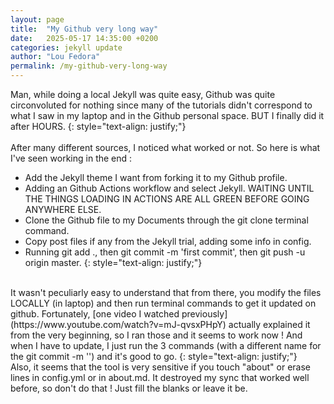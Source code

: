 ```yaml
---
layout: page
title:  "My Github very long way"
date:   2025-05-17 14:35:00 +0200
categories: jekyll update
author: "Lou Fedora"
permalink: /my-github-very-long-way
---
```

Man, while doing a local Jekyll was quite easy, Github was quite circonvoluted for nothing since many of the tutorials didn't correspond to what I saw in my laptop and in the Github personal space. BUT I finally did it after HOURS.
{: style="text-align: justify;"}
<br/>   
After many different sources, I noticed what worked or not. So here is what I've seen working in the end : 
- Add the Jekyll theme I want from forking it to my Github profile.
- Adding an Github Actions workflow and select Jekyll. WAITING UNTIL THE THINGS LOADING IN ACTIONS ARE ALL GREEN BEFORE GOING ANYWHERE ELSE.
- Clone the Github file to my Documents through the git clone terminal command.
- Copy post files if any from the Jekyll trial, adding some info in config.
- Running git add ., then git commit -m 'first commit', then git push -u origin master.
{: style="text-align: justify;"}
<br/>  
It wasn't peculiarly easy to understand that from there, you modify the files LOCALLY (in laptop) and then run terminal commands to get it updated on github. Fortunately, [one video I watched previously](https://www.youtube.com/watch?v=mJ-qvsxPHpY) actually explained it from the very beginning, so I ran those and it seems to work now ! And when I have to update, I just run the 3 commands (with a different name for the git commit -m '') and it's good to go.
{: style="text-align: justify;"}
<br/>  
Also, it seems that the tool is very sensitive if you touch "about" or erase lines in config.yml or in about.md. It destroyed my sync that worked well before, so don't do that ! Just fill the blanks or leave it be.
